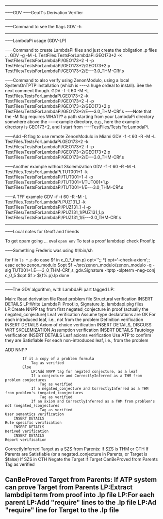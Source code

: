 ---------------------------------------------------------------------------------------------------
----GDV
----Geoff's Derivation Verifier

---------------------------------------------------------------------------------------------------
----Command to see the flags
GDV -h

---------------------------------------------------------------------------------------------------
----LambdaPi usage (GDV-LP)

----Command to create LambdaPi files and just create the obligation .p files ...
GDV -g -M -L TestFiles.TestsForLambdaPi.GEO173+2 -k TestFiles/TestsForLambdaPi/GEO173+2 -l -p TestFiles/TestsForLambdaPi/GEO173+2/GEO173+2.p TestFiles/TestsForLambdaPi/GEO173+2/E---3.0_THM-CRf.s

----Command to also verify using ZenonModulo, using a local SystemOnTPTP installation (which is
----a huge ordeal to install). See the next comment though.
GDV -f -t 60 -M -L TestFiles.TestsForLambdaPi.GEO173+2 -k TestFiles/TestsForLambdaPi/GEO173+2 -l -p TestFiles/TestsForLambdaPi/GEO173+2/GEO173+2.p TestFiles/TestsForLambdaPi/GEO173+2/E---3.0_THM-CRf.s
----Note that the -M flag requires WHAT??
a path starting from your LambdaPi directory somwhere above the 
----example directory, e.g., here the example directory is GEO173+2, and I start from 
----TestFiles/TestsForLambdaPi.

----Add -R flag to use remote ZenonModulo in Miami
GDV -f -t 60 -R -M -L TestFiles.TestsForLambdaPi.GEO173+2 -k TestFiles/TestsForLambdaPi/GEO173+2 -l -p TestFiles/TestsForLambdaPi/GEO173+2/GEO173+2.p TestFiles/TestsForLambdaPi/GEO173+2/E---3.0_THM-CRf.s

----Another example without Skolemization
GDV -f -t 60 -R -M -L TestFiles.TestsForLambdaPi.TUT001+1 -k TestFiles/TestsForLambdaPi/TUT001+1 -l -p TestFiles/TestsForLambdaPi/TUT001+1/TUT001+1.p TestFiles/TestsForLambdaPi/TUT001+1/E---3.0_THM-CRf.s

----A TFF example 
GDV -f -t 60 -R -M -L TestFiles.TestsForLambdaPi.PUZ131_1 -k TestFiles/TestsForLambdaPi/PUZ131_1 -l -p TestFiles/TestsForLambdaPi/PUZ131_1/PUZ131_1.p TestFiles/TestsForLambdaPi/PUZ131_1/E---3.0_THM-CRf.s

---------------------------------------------------------------------------------------------------
----Local notes for Geoff and friends

To get opam going ...
    eval `opam env`
To test a proof
    lambdapi check Proof.lp


----Something Frederic was using
#!/bin/sh

for f in `ls *.p`
do
    case $f in
        c_0_*_thm.p) opt='';;
        *) opt='-check-axiom';;
    esac
    echo zenon_modulo $opt $f
    ~/src/zenon_modulo/zenon_modulo -q -sig TUT001+1.E---3_0_THM-CRf_s_gdv.Signature -itptp -olpterm -neg-conj c_0_5 $opt $f > ${f%.p}.lp
done

---------------------------------------------------------------------------------------------------
----The GDV algorithm, with LambdaPi part tagged LP:

Main:
    Read derivation file
    Read problem file
    Structural verification
        INSERT DETAILS
    LP:Write LambdaPi Proof.lp, Signature.lp, lambdapi.pkg files
    LP:Create NNPP tag from first negated_conjecture in proof (actually the negated_conjecture)
    Leaf verification
        Assume type declarations are OK
        For each introduced leaf, i.e., not from the problem
            Definition verification
                INSERT DETAILS
            Axiom of choice verification
                INSERT DETAILS, DISCUSS WRT SKOLEMIZATION
            Assumption verification
                INSERT DETAILS
            Tautology verification
                INSERT DETAILS
        Leaf axioms verification
            Use ATP to confirm they are Satisfiable
        For each non-introduced leaf, i.e., from the problem

ADD NNPP

            If it a copy of a problem formula
                Tag as verified
            Else
                LP:Add NNPP tag for negated conjecture, as a leaf
                If a conjecture and CorrectlyInferred as a THM from problem conjectures
                    Tag as verified
                If a negated_conjecture and CorrectlyInferred as a THM from problem's (negated_)conjectures
                    Tag as verified
                If an axiom and CorrectlyInferred as a THM from problem's not (negated_)conjectures
                    Tag as verified
    User semantics verification
        INSERT DETAILS
    Rule specific verification
        INSERT DETAILS
    Derived verification
        INSERT DETAILS
    Report verification

CorrectlyInferred Target as a SZS from Parents:
    If SZS is THM or CTH
        If Parents are Satisfiable (or a negated_conjecture in Parents, or Target is $false)
            If SZS in CTH
                Negate the Target
            If Target CanBeProved from Parents
                Tag as verified

CanBeProved Target from Parents:
    If ATP system can prove Target from Parents
        LP:Extract lambdipi term from proof into .lp file
        LP:For each parent
            LP:Add "require" lines to the .lp file
        LP:Ad "require" line for Target to the .lp file
---------------------------------------------------------------------------------------------------
